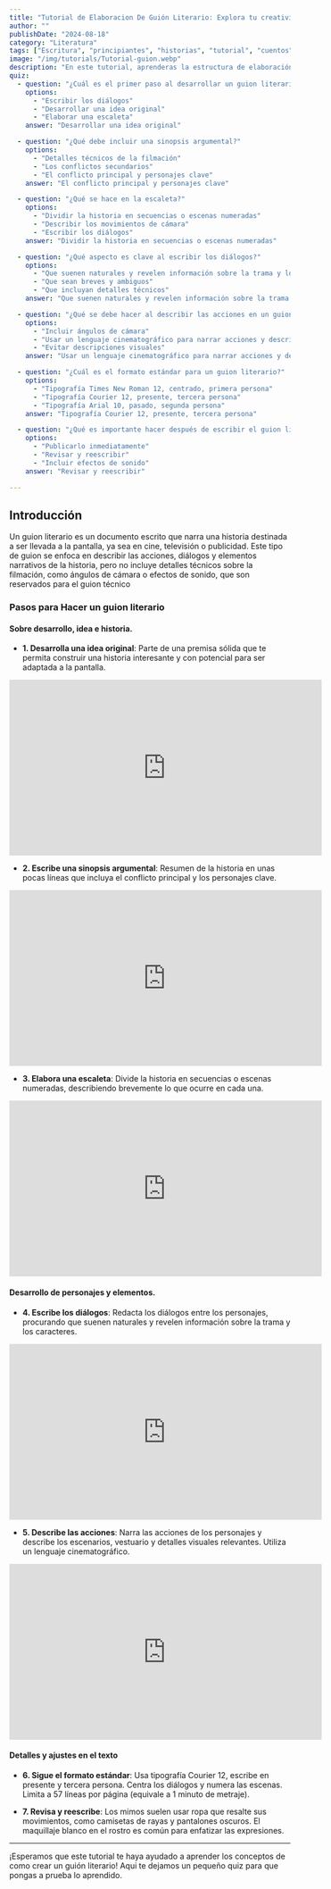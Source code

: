 ```yaml
---
title: "Tutorial de Elaboracion De Guión Literario: Explora tu creatividad, y desarrolla el escritor que hay en ti."
author: ""
publishDate: "2024-08-18"
category: "Literatura"
tags: ["Escritura", "principiantes", "historias", "tutorial", "cuentos"]
image: "/img/tutorials/Tutorial-guion.webp"
description: "En este tutorial, aprenderas la estructura de elaboración de un guión literario, a como desarrollar las ideas y crear los personajes ideales para tu historia."
quiz:
  - question: "¿Cuál es el primer paso al desarrollar un guion literario?"
    options:
      - "Escribir los diálogos"
      - "Desarrollar una idea original"
      - "Elaborar una escaleta"
    answer: "Desarrollar una idea original"

  - question: "¿Qué debe incluir una sinopsis argumental?"
    options:
      - "Detalles técnicos de la filmación"
      - "Los conflictos secundarios"
      - "El conflicto principal y personajes clave"
    answer: "El conflicto principal y personajes clave"

  - question: "¿Qué se hace en la escaleta?"
    options:
      - "Dividir la historia en secuencias o escenas numeradas"
      - "Describir los movimientos de cámara"
      - "Escribir los diálogos"
    answer: "Dividir la historia en secuencias o escenas numeradas"

  - question: "¿Qué aspecto es clave al escribir los diálogos?"
    options:
      - "Que suenen naturales y revelen información sobre la trama y los personajes"
      - "Que sean breves y ambiguos"
      - "Que incluyan detalles técnicos"
    answer: "Que suenen naturales y revelen información sobre la trama y los personajes"

  - question: "¿Qué se debe hacer al describir las acciones en un guion literario?"
    options:
      - "Incluir ángulos de cámara"
      - "Usar un lenguaje cinematográfico para narrar acciones y describir escenarios"
      - "Evitar descripciones visuales"
    answer: "Usar un lenguaje cinematográfico para narrar acciones y describir escenarios"

  - question: "¿Cuál es el formato estándar para un guion literario?"
    options:
      - "Tipografía Times New Roman 12, centrado, primera persona"
      - "Tipografía Courier 12, presente, tercera persona"
      - "Tipografía Arial 10, pasado, segunda persona"
    answer: "Tipografía Courier 12, presente, tercera persona"

  - question: "¿Qué es importante hacer después de escribir el guion literario?"
    options:
      - "Publicarlo inmediatamente"
      - "Revisar y reescribir"
      - "Incluir efectos de sonido"
    answer: "Revisar y reescribir"

---
```


## Introducción

Un guion literario es un documento escrito que narra una historia destinada a ser llevada a la pantalla, ya sea en cine, televisión o publicidad. Este tipo de guion se enfoca en describir las acciones, diálogos y elementos narrativos de la historia, pero no incluye detalles técnicos sobre la filmación, como ángulos de cámara o efectos de sonido, que son reservados para el guion técnico

### Pasos para Hacer un guion literario


#### Sobre desarrollo, idea e historia.

- **1. Desarrolla una idea original**: Parte de una premisa sólida que te permita construir una historia interesante y con potencial para ser adaptada a la pantalla.

<iframe width="560" height="315" src="https://www.youtube.com/embed/MYoopQsKz58?si=spLaGRrujaWc7MLN" title="YouTube video player" frameborder="0" allow="accelerometer; autoplay; clipboard-write; encrypted-media; gyroscope; picture-in-picture; web-share" referrerpolicy="strict-origin-when-cross-origin" allowfullscreen></iframe>

- **2. Escribe una sinopsis argumental**: Resumen de la historia en unas pocas líneas que incluya el conflicto principal y los personajes clave.

<iframe width="560" height="315" src="https://www.youtube.com/embed/x5wicfHqMas?si=YlJuNYhLmc3vCnWD" title="YouTube video player" frameborder="0" allow="accelerometer; autoplay; clipboard-write; encrypted-media; gyroscope; picture-in-picture; web-share" referrerpolicy="strict-origin-when-cross-origin" allowfullscreen></iframe>

- **3. Elabora una escaleta**: Divide la historia en secuencias o escenas numeradas, describiendo brevemente lo que ocurre en cada una.

<iframe width="560" height="315" src="https://www.youtube.com/embed/hdmObSUpE30?si=A0Yj1Zme4OC6CbV-" title="YouTube video player" frameborder="0" allow="accelerometer; autoplay; clipboard-write; encrypted-media; gyroscope; picture-in-picture; web-share" referrerpolicy="strict-origin-when-cross-origin" allowfullscreen></iframe>

#### Desarrollo de personajes y elementos.

- **4. Escribe los diálogos**: Redacta los diálogos entre los personajes, procurando que suenen naturales y revelen información sobre la trama y los caracteres.


<iframe width="560" height="315" src="https://www.youtube.com/watch?v=2sj8gecwe7E" title="YouTube video player" frameborder="0" allow="accelerometer; autoplay; clipboard-write; encrypted-media; gyroscope; picture-in-picture; web-share" referrerpolicy="strict-origin-when-cross-origin" allowfullscreen></iframe>


- **5. Describe las acciones**: Narra las acciones de los personajes y describe los escenarios, vestuario y detalles visuales relevantes. Utiliza un lenguaje cinematográfico.


<iframe width="560" height="315" src="https://www.youtube.com/watch?v=t4q1gY85txA" title="YouTube video player" frameborder="0" allow="accelerometer; autoplay; clipboard-write; encrypted-media; gyroscope; picture-in-picture; web-share" referrerpolicy="strict-origin-when-cross-origin" allowfullscreen></iframe>

#### Detalles y ajustes en el texto

- **6. Sigue el formato estándar**: Usa tipografía Courier 12, escribe en presente y tercera persona. Centra los diálogos y numera las escenas. Limita a 57 líneas por página (equivale a 1 minuto de metraje).

- **7. Revisa y reescribe**: Los mimos suelen usar ropa que resalte sus movimientos, como camisetas de rayas y pantalones oscuros. El maquillaje blanco en el rostro es común para enfatizar las expresiones.

---

¡Esperamos que este tutorial te haya ayudado a aprender los conceptos de como crear un guión literario! Aqui te dejamos un pequeño quiz para que pongas a prueba lo aprendido.
